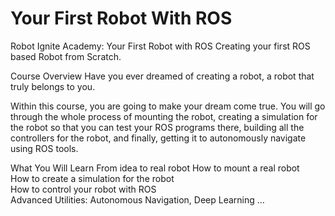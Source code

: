 # Your First Robot With ROS
Robot Ignite Academy: Your First Robot with ROS	
Creating your first ROS based Robot from Scratch.	

Course Overview	
Have you ever dreamed of creating a robot, a robot that truly belongs to you.	

Within this course, you are going to make your dream come true. You will go through the whole process of mounting the robot, creating a simulation for the robot so that you can test your ROS programs there, building all the controllers for the robot, and finally, getting it to autonomously navigate using ROS tools.	

What You Will Learn	
From idea to real robot	
How to mount a real robot	
How to create a simulation for the robot	
How to control your robot with ROS	
Advanced Utilities: Autonomous Navigation, Deep Learning …
